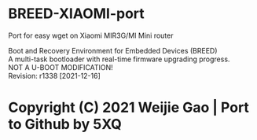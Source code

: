 # BREED-XIAOMI-port
Port for easy wget on Xiaomi MIR3G/MI Mini router

Boot and Recovery Environment for Embedded Devices (BREED)  
A multi-task bootloader with real-time firmware upgrading progress.  
NOT A U-BOOT MODIFICATION!  
Revision: r1338 [2021-12-16]
# Copyright (C) 2021 Weijie Gao | Port to Github by 5XQ
